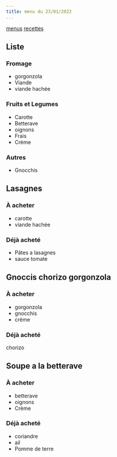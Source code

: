 ```yaml
---
title: menu du 23/01/2022
...
```


[menus](/menu.html)
[recettes](/recipe.html)

## Liste
### Fromage
- gorgonzola
- Viande
- viande hachée
### Fruits et Legumes
- Carotte
- Betterave
- oignons
- Frais
- Crème
### Autres
- Gnocchis

## Lasagnes
### À acheter
- carotte
- viande hachée

### Déjà acheté 
- Pâtes a lasagnes
- sauce tomate

## Gnoccis chorizo gorgonzola
### À acheter
- gorgonzola
- gnocchis
- crème

### Déjà acheté 
chorizo

## Soupe a la betterave
### À acheter
- betterave
- oignons
- Crème

### Déjà acheté 
- coriandre
- ail
- Pomme de terre

